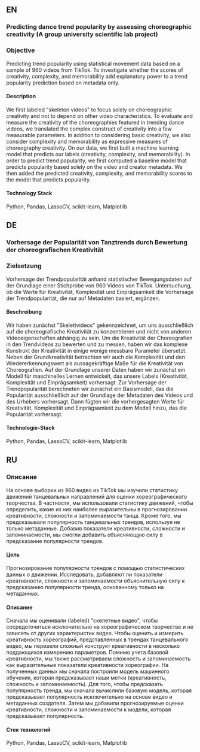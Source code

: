 ## EN
 
### Predicting dance trend popularity by assessing choreographic creativity (A group university scientific lab project)

### Objective
Predicting trend popularity using statistical movement data based on a sample of 960 videos from TikTok. To investigate whether the scores of creativity, complexity, and memorability add explanatory power to a trend popularity prediction based on metadata only.

#### Description
We first labeled "skeleton videos" to focus solely on choreographic creativity and not to depend on other video characteristics. To evaluate and measure the creativity of the choreographies featured in trending dance videos, we translated the complex construct of creativity into a few measurable parameters. In addition to considering basic creativity, we also consider complexity and memorability as expressive measures of choreography creativity. On our data, we first built a machine learning model that predicts our labels (creativity, complexity, and memorability). In order to predict trend popularity, we first computed a baseline model that predicts popularity based solely on the video and creator metadata. We then added the predicted creativity, complexity, and memorability scores to the model that predicts popularity. 

#### Technology Stack
Python, Pandas, LassoCV, scikit-learn, Matplotlib

## DE

### Vorhersage der Popularität von Tanztrends durch Bewertung der choreografischen Kreativität 

### Zielsetzung
Vorhersage der Trendpopularität anhand statistischer Bewegungsdaten auf der Grundlage einer Stichprobe von 960 Videos von TikTok. Untersuchung, ob die Werte für Kreativität, Komplexität und Einprägsamkeit die Vorhersage der Trendpopularität, die nur auf Metadaten basiert, ergänzen.

#### Beschreibung
Wir haben zunächst "Skelettvideos" gekennzeichnet, um uns ausschließlich auf die choreografische Kreativität zu konzentrieren und nicht von anderen Videoeigenschaften abhängig zu sein. Um die Kreativität der Choreografien in den Trendvideos zu bewerten und zu messen, haben wir das komplexe Konstrukt der Kreativität in einige wenige messbare Parameter übersetzt. Neben der Grundkreativität betrachten wir auch die Komplexität und den Wiedererkennungswert als aussagekräftige Maße für die Kreativität von Choreografien. Auf der Grundlage unserer Daten haben wir zunächst ein Modell für maschinelles Lernen entwickelt, das unsere Labels (Kreativität, Komplexität und Einprägsamkeit) vorhersagt. Zur Vorhersage der Trendpopularität berechneten wir zunächst ein Basismodell, das die Popularität ausschließlich auf der Grundlage der Metadaten des Videos und des Urhebers vorhersagt. Dann fügten wir die vorhergesagten Werte für Kreativität, Komplexität und Einprägsamkeit zu dem Modell hinzu, das die Popularität vorhersagt. 

#### Technologie-Stack
Python, Pandas, LassoCV, scikit-learn, Matplotlib

## RU 

### Описание
На основе выборки из 960 видео из TikTok мы изучили статистику движений танцевальных направлений для оценки хореографического творчества. В частности, мы использовали статистику движений, чтобы определить, какие из них наиболее выразительны в прогнозировании креативности, сложности и запоминаемости танца. Кроме того, мы предсказывали популярность танцевальных трендов, используя не только метаданные. Добавив показатели креативности, сложности и запоминаемости, мы смогли добавить объясняющую силу в предсказание популярности трендов.   

#### Цель
Прогнозирование популярности трендов с помощью статистических данных о движении. Исследовать, добавляют ли показатели креативности, сложности и запоминаемости объяснительную силу к предсказанию популярности тренда, основанному только на метаданных.


#### Описание
Сначала мы оценивали (labeled) "скелетные видео", чтобы сосредоточиться исключительно на хореографическом творчестве и не зависеть от других характеристик видео. Чтобы оценить и измерить креативность хореографий, представленных в трендах танцевального видео, мы перевели сложный конструкт креативности в несколько поддающихся измерению параметров. Помимо учета базовой креативности, мы также рассматриваем сложность и запоминаемость как выразительные показатели креативности хореографии. На полученных данных мы сначала построили модель машинного обучения, которая предсказывает наши метки (креативность, сложность и запоминаемость). Для того, чтобы предсказать популярность тренда, мы сначала вычислили базовую модель, которая предсказывает популярность исключительно на основе видео и метаданных создателя. Затем мы добавили прогнозируемые оценки креативности, сложности и запоминаемости к модели, которая предсказывает популярность. 

#### Стек технологий
Python, Pandas, LassoCV, scikit-learn, Matplotlib